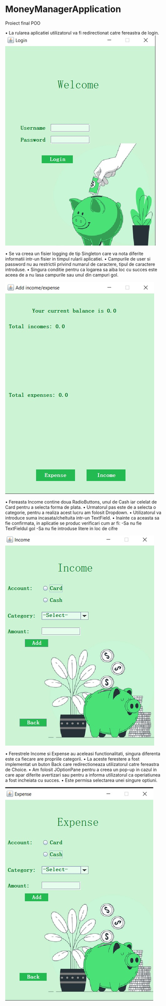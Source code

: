 # MoneyManagerApplication
Proiect final POO

• La rularea aplicatiei utilizatorul va fi redirectionat catre fereastra de login.
![My Image](img/loginImg.jpeg)


• Se va creea un fisier logging de tip Singleton care va nota diferite informatii intr-un fisier in timpul rularii aplicatiei.
• Campurile de user si password nu au restrictii privind numarul de caractere, tipul de caractere introduse. 
• Singura conditie pentru ca logarea sa aiba loc cu succes este aceea de a nu lasa campurile sau unul din campuri gol.


![My Image](img/choiceImg.jpeg)


• Fereasta Income contine doua RadioButtons, unul de Cash iar celelat de Card pentru a selecta forma de plata.
• Urmatorul pas este de a selecta o categorie, pentru a realiza acest lucru am folosit Dropdown. 
• Utilizatorul va introduce suma incasata/cheltuita intr-un TextField. 
• Inainte ca aceasta sa fie confirmata, in aplicatie se produc verificari cum ar fi:
-Sa nu fie  TextFieldul gol
-Sa nu fie introduse litere in loc de cifre

![My Image](img/incomeImg.jpeg)


• Ferestrele Income si Expense au aceleasi functionalitati, singura diferenta este ca fiecare are propriile categorii.
• La aceste ferestere a fost implementat un buton Back care redirectioneaza utilizatorul catre fereastra de Choice.
• Am folosit JOptionPane pentru a creea un pop-up in cazul in care apar diferite avertizari sau pentru a informa utilizatorul ca operiatiunea a fost incheiata cu succes.
• Este permisa selectarea unei singure optiuni.


![My Image](img/expenseImg.jpeg)
